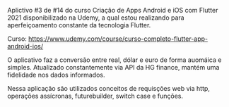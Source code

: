 Aplictivo #3 de #14 do curso Criação de Apps Android e iOS com Flutter 2021 disponibilizado na Udemy, a qual estou realizando para aperfeiçoamento constante da tecnologia Flutter.

Curso: https://www.udemy.com/course/curso-completo-flutter-app-android-ios/

O aplicativo faz a conversão entre real, dólar e euro de forma auomáica e simples. Atualizado constantemente via API da HG finance, mantém uma fidelidade nos dados informados.

Nessa aplicação são utilizados conceitos de requisções web via http, operações assícronas, futurebuilder, switch case e funções.

